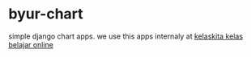 byur-chart
==========

simple django chart apps. we use this apps internaly at [kelaskita kelas belajar online](https://kelaskita.com)
